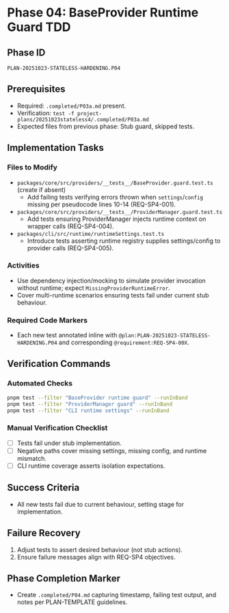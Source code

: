 # Phase 04: BaseProvider Runtime Guard TDD

## Phase ID
`PLAN-20251023-STATELESS-HARDENING.P04`

## Prerequisites
- Required: `.completed/P03a.md` present.
- Verification: `test -f project-plans/20251023stateless4/.completed/P03a.md`
- Expected files from previous phase: Stub guard, skipped tests.

## Implementation Tasks

### Files to Modify
- `packages/core/src/providers/__tests__/BaseProvider.guard.test.ts` (create if absent)
  - Add failing tests verifying errors thrown when `settings`/`config` missing per pseudocode lines 10-14 (REQ-SP4-001).
- `packages/core/src/providers/__tests__/ProviderManager.guard.test.ts`
  - Add tests ensuring ProviderManager injects runtime context on wrapper calls (REQ-SP4-004).
- `packages/cli/src/runtime/runtimeSettings.test.ts`
  - Introduce tests asserting runtime registry supplies settings/config to provider calls (REQ-SP4-005).

### Activities
- Use dependency injection/mocking to simulate provider invocation without runtime; expect `MissingProviderRuntimeError`.
- Cover multi-runtime scenarios ensuring tests fail under current stub behaviour.

### Required Code Markers
- Each new test annotated inline with `@plan:PLAN-20251023-STATELESS-HARDENING.P04` and corresponding `@requirement:REQ-SP4-00X`.

## Verification Commands

### Automated Checks
```bash
pnpm test --filter "BaseProvider runtime guard" --runInBand
pnpm test --filter "ProviderManager guard" --runInBand
pnpm test --filter "CLI runtime settings" --runInBand
```

### Manual Verification Checklist
- [ ] Tests fail under stub implementation.
- [ ] Negative paths cover missing settings, missing config, and runtime mismatch.
- [ ] CLI runtime coverage asserts isolation expectations.

## Success Criteria
- All new tests fail due to current behaviour, setting stage for implementation.

## Failure Recovery
1. Adjust tests to assert desired behaviour (not stub actions).
2. Ensure failure messages align with REQ-SP4 objectives.

## Phase Completion Marker
- Create `.completed/P04.md` capturing timestamp, failing test output, and notes per PLAN-TEMPLATE guidelines.
